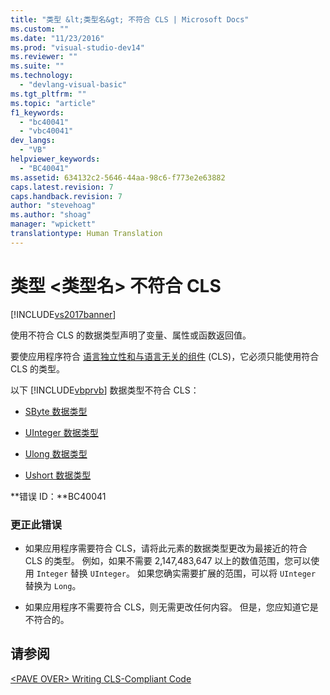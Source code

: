 ```yaml
---
title: "类型 &lt;类型名&gt; 不符合 CLS | Microsoft Docs"
ms.custom: ""
ms.date: "11/23/2016"
ms.prod: "visual-studio-dev14"
ms.reviewer: ""
ms.suite: ""
ms.technology: 
  - "devlang-visual-basic"
ms.tgt_pltfrm: ""
ms.topic: "article"
f1_keywords: 
  - "bc40041"
  - "vbc40041"
dev_langs: 
  - "VB"
helpviewer_keywords: 
  - "BC40041"
ms.assetid: 634132c2-5646-44aa-98c6-f773e2e63882
caps.latest.revision: 7
caps.handback.revision: 7
author: "stevehoag"
ms.author: "shoag"
manager: "wpickett"
translationtype: Human Translation
---
```

# 类型 &lt;类型名&gt; 不符合 CLS
[!INCLUDE[vs2017banner](../../../csharp/includes/vs2017banner.md)]

使用不符合 CLS 的数据类型声明了变量、属性或函数返回值。  
  
 要使应用程序符合 [语言独立性和与语言无关的组件](../Topic/Language%20Independence%20and%20Language-Independent%20Components.md) \(CLS\)，它必须只能使用符合 CLS 的类型。  
  
 以下 [!INCLUDE[vbprvb](../../../csharp/programming-guide/concepts/linq/includes/vbprvb_md.md)] 数据类型不符合 CLS：  
  
-   [SByte 数据类型](../../../visual-basic/language-reference/data-types/sbyte-data-type.md)  
  
-   [UInteger 数据类型](../../../visual-basic/language-reference/data-types/uinteger-data-type.md)  
  
-   [Ulong 数据类型](../../../visual-basic/language-reference/data-types/ulong-data-type.md)  
  
-   [Ushort 数据类型](../../../visual-basic/language-reference/data-types/ushort-data-type.md)  
  
 **错误 ID：**BC40041  
  
### 更正此错误  
  
-   如果应用程序需要符合 CLS，请将此元素的数据类型更改为最接近的符合 CLS 的类型。  例如，如果不需要 2,147,483,647 以上的数值范围，您可以使用 `Integer` 替换 `UInteger`。  如果您确实需要扩展的范围，可以将 `UInteger` 替换为 `Long`。  
  
-   如果应用程序不需要符合 CLS，则无需更改任何内容。  但是，您应知道它是不符合的。  
  
## 请参阅  
 [\<PAVE OVER\> Writing CLS\-Compliant Code](http://msdn.microsoft.com/zh-cn/4c705105-69a2-4e5e-b24e-0633bc32c7f3)